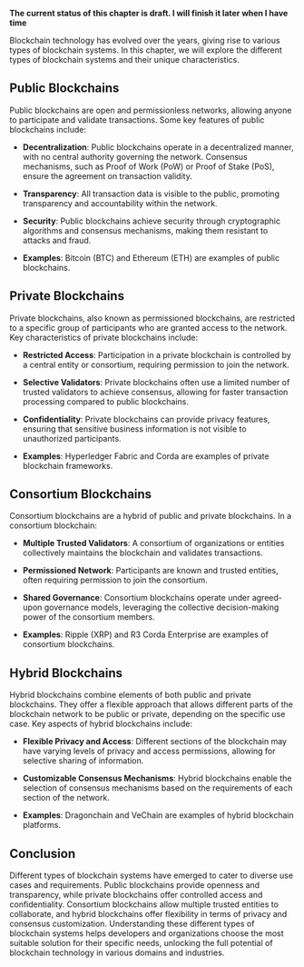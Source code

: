 **The current status of this chapter is draft. I will finish it later when I have time**

Blockchain technology has evolved over the years, giving rise to various types of blockchain systems. In this chapter, we will explore the different types of blockchain systems and their unique characteristics.

Public Blockchains
------------------

Public blockchains are open and permissionless networks, allowing anyone to participate and validate transactions. Some key features of public blockchains include:

* **Decentralization**: Public blockchains operate in a decentralized manner, with no central authority governing the network. Consensus mechanisms, such as Proof of Work (PoW) or Proof of Stake (PoS), ensure the agreement on transaction validity.

* **Transparency**: All transaction data is visible to the public, promoting transparency and accountability within the network.

* **Security**: Public blockchains achieve security through cryptographic algorithms and consensus mechanisms, making them resistant to attacks and fraud.

* **Examples**: Bitcoin (BTC) and Ethereum (ETH) are examples of public blockchains.

Private Blockchains
-------------------

Private blockchains, also known as permissioned blockchains, are restricted to a specific group of participants who are granted access to the network. Key characteristics of private blockchains include:

* **Restricted Access**: Participation in a private blockchain is controlled by a central entity or consortium, requiring permission to join the network.

* **Selective Validators**: Private blockchains often use a limited number of trusted validators to achieve consensus, allowing for faster transaction processing compared to public blockchains.

* **Confidentiality**: Private blockchains can provide privacy features, ensuring that sensitive business information is not visible to unauthorized participants.

* **Examples**: Hyperledger Fabric and Corda are examples of private blockchain frameworks.

Consortium Blockchains
----------------------

Consortium blockchains are a hybrid of public and private blockchains. In a consortium blockchain:

* **Multiple Trusted Validators**: A consortium of organizations or entities collectively maintains the blockchain and validates transactions.

* **Permissioned Network**: Participants are known and trusted entities, often requiring permission to join the consortium.

* **Shared Governance**: Consortium blockchains operate under agreed-upon governance models, leveraging the collective decision-making power of the consortium members.

* **Examples**: Ripple (XRP) and R3 Corda Enterprise are examples of consortium blockchains.

Hybrid Blockchains
------------------

Hybrid blockchains combine elements of both public and private blockchains. They offer a flexible approach that allows different parts of the blockchain network to be public or private, depending on the specific use case. Key aspects of hybrid blockchains include:

* **Flexible Privacy and Access**: Different sections of the blockchain may have varying levels of privacy and access permissions, allowing for selective sharing of information.

* **Customizable Consensus Mechanisms**: Hybrid blockchains enable the selection of consensus mechanisms based on the requirements of each section of the network.

* **Examples**: Dragonchain and VeChain are examples of hybrid blockchain platforms.

Conclusion
----------

Different types of blockchain systems have emerged to cater to diverse use cases and requirements. Public blockchains provide openness and transparency, while private blockchains offer controlled access and confidentiality. Consortium blockchains allow multiple trusted entities to collaborate, and hybrid blockchains offer flexibility in terms of privacy and consensus customization. Understanding these different types of blockchain systems helps developers and organizations choose the most suitable solution for their specific needs, unlocking the full potential of blockchain technology in various domains and industries.
